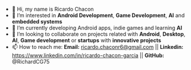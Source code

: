 - 👋 Hi, my name is Ricardo Chacon
- 👀 I’m interested in **Android Development**, **Game Development**, **AI** and **embedded systems**
- 🌱 I’m currently developing Android apps, indie games and learning **AI**
- 💞️ I’m looking to collaborate on projects related with **Android**, **Desktop**, **AI**, **Game development** or **startups** with **innovative projects**
- 📫 How to reach me: **Email:** ricardo.chaconr6@gmail.com || **Linkedin:** https://www.linkedin.com/in/ricardo-chacon-garcia || **GitHub:** @RichardCG75

<!---
RichardCG75/RichardCG75 is a ✨ special ✨ repository because its `README.md` (this file) appears on your GitHub profile.
You can click the Preview link to take a look at your changes.
--->
